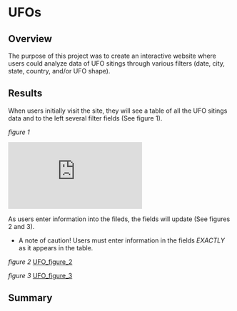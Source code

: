 # UFOs

## Overview
The purpose of this project was to create an interactive website where users could analyze data of UFO sitings through various filters (date, city, state, country, and/or UFO shape). 

## Results
When users initially visit the site, they will see a table of all the UFO sitings data and to the left several filter fields (See figure 1).

*figure 1*

![UFO_initial_image](https://github.com/jisellejones/UFOs/blob/main/static/images/UFO_initial.html)

As users enter information into the fileds, the fields will update (See figures 2 and 3). 
- A note of caution! Users must enter information in the fields *EXACTLY* as it appears in the table.

*figure 2*
[UFO_figure_2](https://github.com/jisellejones/UFOs/blob/main/static/images/UFO_figure_2.png)

*figure 3*
[UFO_figure_3](https://github.com/jisellejones/UFOs/blob/main/static/images/UFO_figure_3.png)

## Summary
